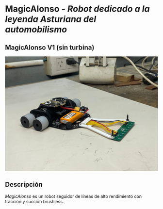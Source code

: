 # MagicAlonso - _Robot dedicado a la leyenda Asturiana del automobilismo_

## MagicAlonso V1 (sin turbina)

![imagen](MagicAlonsoV0_ensamblado.jpg "MagicAlonsoV0")

## Descripción

_MagicAlonso_ es un robot seguidor de líneas de alto rendimiento con tracción y succión brushless. 